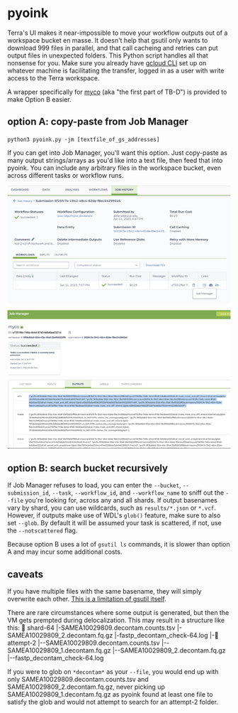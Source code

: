 # pyoink
 Terra's UI makes it near-impossible to move your workflow outputs out of a workspace bucket en masse. It doesn't help that gsutil only wants to download 999 files in parallel, and that call cacheing and retries can put output files in unexpected folders. This Python script handles all that nonsense for you. Make sure you already have [gcloud CLI](https://cloud.google.com/sdk/gcloud) set up on whatever machine is facilitating the transfer, logged in as a user with write access to the Terra workspace.

 A wrapper specifically for [myco](github.com/aofarrel/myco) (aka "the first part of TB-D") is provided to make Option B easier.

 ## option A: copy-paste from Job Manager

 `python3 pyoink.py -jm [textfile_of_gs_addresses]`
 
 If you can get into Job Manager, you'll want this option. Just copy-paste as many output strings/arrays as you'd like into a text file, then feed that into pyoink. You can include any arbitrary files in the workspace bucket, even across different tasks or workflow runs.

![screenshot of job history page on terra with mouse hovering over job manager link](./terra_job_history.png)

![screenshot of job manager on terra with an array of outputs highlighted](./terra_job_manager.png)

## option B: search bucket recursively
If Job Manager refuses to load, you can enter the `--bucket`, `--submission_id`, `--task`, `--workflow_id`, and `--workflow_name` to sniff out the `--file` you're looking for, across any and all shards. If output basenames vary by shard, you can use wildcards, such as `results/*.json` or `*.vcf`. However, if outputs make use of WDL's `glob()` feature, make sure to also set `--glob`. By default it will be assumed your task is scattered, if not, use the `--notscattered` flag.

Because option B uses a lot of `gsutil ls` commands, it is slower than option A and may incur some additional costs.

## caveats
If you have multiple files with the same basename, they will simply overwrite each other. [This is a limitation of gsutil itself](https://github.com/GoogleCloudPlatform/gsutil/issues/372).

There are rare circumstances where some output is generated, but then the VM gets prempted during delocalization. This may result in a structure like this:
📁 shard-64
|-SAMEA10029809.decontam.counts.tsv
|-SAMEA10029809_2.decontam.fq.gz
|-fastp_decontam_check-64.log
|-📁 attempt-2
|--SAMEA10029809.decontam.counts.tsv
|--SAMEA10029809_1.decontam.fq.gz
|--SAMEA10029809_2.decontam.fq.gz
|--fastp_decontam_check-64.log

If you were to glob on `*decontam*` as your `--file`, you would end up with only SAMEA10029809.decontam.counts.tsv and SAMEA10029809_2.decontam.fq.gz, never picking up SAMEA10029809_1.decontam.fq.gz as pyoink found at least one file to satisfy the glob and would not attempt to search for an attempt-2 folder.


